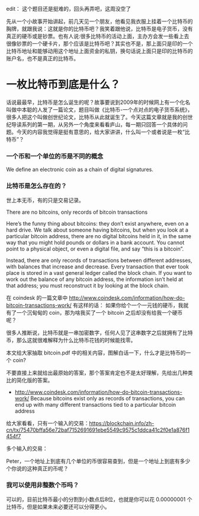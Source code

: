 edit： 这个题目还是挺难的，回头再弄吧，这周没空了


先从一个小故事开始讲起，前几天见一个朋友，他看见我衣服上挂着一个比特币的胸牌，就跟我说：这就是你的比特币吧？我笑着跟他说，比特币是电子货币，没有真正的硬币或是钞票。也有人说:很多比特币的活动上面，主办方会发一些看上去很像钞票的一个硬卡片，那个应该是比特币吧？其实也不是，那上面只是印的一个比特币地址和能够动用这个地址上面资金的私钥，换句话说上面只是印的比特币的账户名，也不是真正的比特币。

# 一枚比特币到底是什么？

话说最最早，比特币是怎么诞生的呢？故事要说到2009年的时候网上有一个化名叫做中本聪的人发了一篇论文，题目叫做《比特币-一个点对点的电子货币系统》，很多人把这个叫做创世纪论文，比特币从此就诞生了。今天这篇文章就是我的创世纪导读系列的第一期，从另外一个角度来看看庐山，每一期只回答一个具体的问题。今天的内容我觉得是挺有意思的，给大家讲讲，什么叫一个或者说是一枚“比特币”？



### 一个币和一个单位的币是不同的概念

We define an electronic coin as a chain of digital signatures.


### 比特币是怎么存在的？
世上本无币，有的只是交易记录。

There are no bitcoins, only records of bitcoin transactions

Here’s the funny thing about bitcoins: they don’t exist anywhere, even on a hard drive. We talk about someone having bitcoins, but when you look at a particular bitcoin address, there are no digital bitcoins held in it, in the same way that you might hold pounds or dollars in a bank account. You cannot point to a physical object, or even a digital file, and say “this is a bitcoin”.

Instead, there are only records of transactions between different addresses, with balances that increase and decrease. Every transaction that ever took place is stored in a vast general ledger called the block chain. If you want to work out the balance of any bitcoin address, the information isn’t held at that address; you must reconstruct it by looking at the block chain.


在 coindesk 的一篇文章中 <http://www.coindesk.com/information/how-do-bitcoin-transactions-work/> 有这样的话：
如果你给个一个一元钱的硬币，我就有了一个沉甸甸的 coin，那为啥我买了一个
bitcoin 之后却没有给我一个硬币呢？

很多人推断说，比特币就是一串加密数字，任何人见了这串数字之后就拥有了比特币，那么这就很难解释为什么比特币花钱的时候能找零。

本文给大家抽取 bitcoin.pdf 中的相关内容，图解白话一下，什么才是比特币的一个
coin?

不要直接上来就给出最原始的答案，那个答案肯定也不是太好理解，先给出几种类比的简化版的答案。


- http://www.coindesk.com/information/how-do-bitcoin-transactions-work/
  Because bitcoins exist only as records of transactions, you can end up with many different transactions tied to a particular bitcoin address

给大家看看，只有一个输入的交易：https://blockchain.info/zh-cn/tx/75470bffa56e72baf7152691691ebe5549c9575c1ddca41c2f0e1a876f1454f7

多个输入的交易：

Peter，一个地址上到底有几个单位的币很容易查到，但是一个地址上到底有多少个你说的这种真正的币呢？


### 我可以使用非整数个币吗？

可以的，目前比特币最小的分割到小数点后8位，也就是你可以花  0.00000001 个比特币，但是如果未来必要还可以分得更小。